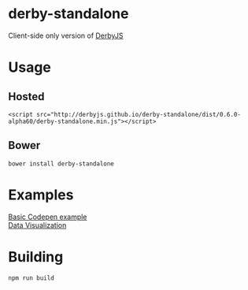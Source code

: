 derby-standalone
================

Client-side only version of [DerbyJS](http://derbyjs.com/)


# Usage

## Hosted
```
<script src="http://derbyjs.github.io/derby-standalone/dist/0.6.0-alpha60/derby-standalone.min.js"></script>
```

## Bower
```
bower install derby-standalone
```


# Examples

[Basic Codepen example](http://codepen.io/enjalot/pen/JpxGn)  
[Data Visualization](http://enjalot.github.io/pinyin/)


# Building

```
npm run build
```

